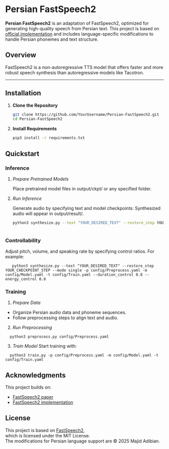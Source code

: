 # Persian FastSpeech2

**Persian FastSpeech2** is an adaptation of FastSpeech2, optimized for generating high-quality speech from Persian text. This project is based on [official implementation](https://github.com/ming024/FastSpeech2) 
and includes language-specific modifications to handle Persian phonemes and text structure.

## Overview
FastSpeech2 is a non-autoregressive TTS model that offers faster and more robust speech synthesis than autoregressive models like Tacotron.

---

## Installation

1. **Clone the Repository**  
   ```bash
   git clone https://github.com/YourUsername/Persian-FastSpeech2.git
   cd Persian-FastSpeech2

1. **Install Requirements**  
   ```bash
   pip3 install -r requirements.txt

## Quickstart
### Inference
  1. *Prepare Pretrained Models*
     
     Place pretrained model files in output/ckpt/ or any specified folder.

  3. *Run Inference*
     
     Generate audio by specifying text and model checkpoints:
     Synthesized audio will appear in output/result/.
     
      ```bash
      python3 synthesize.py --text "YOUR_DESIRED_TEXT" --restore_step YOUR_CHECKPOINT_STEP --mode
    
  ### Controllability
  Adjust pitch, volume, and speaking rate by specifying control ratios. For example:
  
  ```
     python3 synthesize.py --text "YOUR_DESIRED_TEXT" --restore_step YOUR_CHECKPOINT_STEP --mode single -p config/Preprocess.yaml -m config/Model.yaml -t config/Train.yaml --duration_control 0.8 --energy_control 0.8
  ```

### Training

1. *Prepare Data*
  * Organize Persian audio data and phoneme sequences.
  * Follow preprocessing steps to align text and audio.

2. *Run Preprocessing*

  ```
    python3 preprocess.py config/Preprocess.yaml
  ```

3. *Train Model*
  Start training with:

  ```
    python3 train.py -p config/Preprocess.yaml -m config/Model.yaml -t config/Train.yaml
  ```


## Acknowledgments
This project builds on:

* [FastSpeech2 paper](https://arxiv.org/abs/2006.04558)
* [FastSpeech2 implementation](https://github.com/ming024/FastSpeech2)


## License  
This project is based on [FastSpeech2](https://github.com/ming024/FastSpeech2),  
which is licensed under the MIT License.  
The modifications for Persian language support are © 2025 Majid Adibian.  
